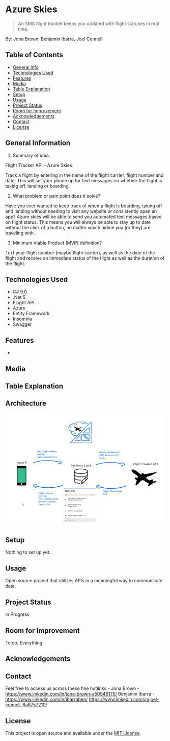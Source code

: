 # Azure Skies

> An SMS flight tracker keeps you updated with flight statuses in real time.

By: Jona Brown, Benjamin Ibarra, Joel Connell

## Table of Contents

* [General Info](#general-information)
* [Technologies Used](#technologies-used)
* [Features](#features)
* [Media](#media)
* [Table Explanation](#table-explanation)
* [Setup](#setup)
* [Usage](#usage)
* [Project Status](#project-status)
* [Room for Improvement](#room-for-improvement)
* [Acknowledgements](#acknowledgements)
* [Contact](#contact)
* [License](#license)

## General Information
1. Summary of idea.

Flight Tracker API - Azure Skies.


Track a flight by entering in the name of the flight carrier, flight number and date. This will set your phone up for text messages on whether the flight is taking off, landing or boarding.


2. What problem or pain point does it solve?

Have you ever wanted to keep track of when a flight is boarding, taking off and landing without needing to visit any website or consistently open an app? Azure skies will be able to send you automated text messages based on flight status. This means you will always be able to stay up to date without the click of a button, no matter which airline you (or they) are traveling with.


3. Minimum Viable Product (MVP) definition?


Text your flight number (maybe flight carrier), as well as the date of the flight and receive an immediate status of the flight as well as the duration of the flight.

## Technologies Used

* C# 9.0
* .Net 5
* FLight API
* Azure
* Entity Framework
* Insomnia
* Swagger

## Features

* 

## Media


## Table Explanation


## Architecture
![AzureSkies](./images/AzureSkies.png)

## Setup

Nothing to set up yet.

## Usage
Open source project that utilizes APIs in a meaningful way to communicate data.

## Project Status

In Progress

## Room for Improvement

To do: Everything

## Acknowledgements

## Contact
Feel free to access us across these fine hotlinks -
Jona Brown - https://www.linkedin.com/in/jona-brown-a50946175/
Benjamin Ibarra - https://www.linkedin.com/in/ibarraben/
https://www.linkedin.com/in/joel-connell-6a8757210/

## License

This project is open source and available under the [MIT License](./LICENSE).
